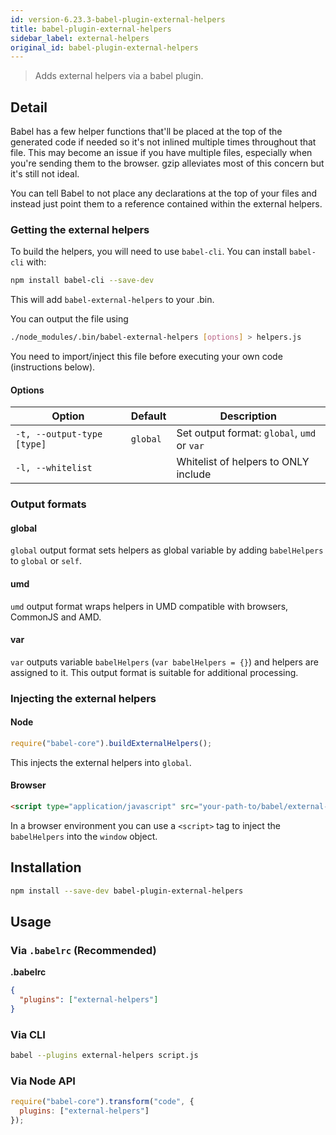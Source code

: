 ```yaml
---
id: version-6.23.3-babel-plugin-external-helpers
title: babel-plugin-external-helpers
sidebar_label: external-helpers
original_id: babel-plugin-external-helpers
---
```


> Adds external helpers via a babel plugin.

## Detail

Babel has a few helper functions that'll be placed at the top of the generated
code if needed so it's not inlined multiple times throughout that file. This may
become an issue if you have multiple files, especially when you're sending them
to the browser. gzip alleviates most of this concern but it's still not ideal.

You can tell Babel to not place any declarations at the top of your files and
instead just point them to a reference contained within the external helpers.

### Getting the external helpers

To build the helpers, you will need to use `babel-cli`. You can install `babel-cli` with:

```sh
npm install babel-cli --save-dev
```

This will add `babel-external-helpers` to your .bin.

You can output the file using

```sh
./node_modules/.bin/babel-external-helpers [options] > helpers.js
```

You need to import/inject this file before executing your own code (instructions below).

#### Options

| Option                     | Default              | Description                                 |
| -------------------------- | -------------------- | ------------------------------------------- |
| `-t, --output-type [type]` | `global`             | Set output format: `global`, `umd` or `var` |
| `-l, --whitelist`          |                      | Whitelist of helpers to ONLY include        |

### Output formats

#### global

`global` output format sets helpers as global variable by adding `babelHelpers` to `global` or `self`.

#### umd

`umd` output format wraps helpers in UMD compatible with browsers, CommonJS and AMD.

#### var

`var` outputs variable `babelHelpers` (`var babelHelpers = {}`) and helpers are assigned to it. This output format is suitable for additional processing.

### Injecting the external helpers

#### Node

```js
require("babel-core").buildExternalHelpers();
```

This injects the external helpers into `global`.

#### Browser

```html
<script type="application/javascript" src="your-path-to/babel/external-helpers.js"></script>
```

In a browser environment you can use a `<script>` tag to inject the `babelHelpers` into the `window` object.

## Installation

```sh
npm install --save-dev babel-plugin-external-helpers
```

## Usage

### Via `.babelrc` (Recommended)

**.babelrc**

```json
{
  "plugins": ["external-helpers"]
}
```

### Via CLI

```sh
babel --plugins external-helpers script.js
```

### Via Node API

```javascript
require("babel-core").transform("code", {
  plugins: ["external-helpers"]
});
```


